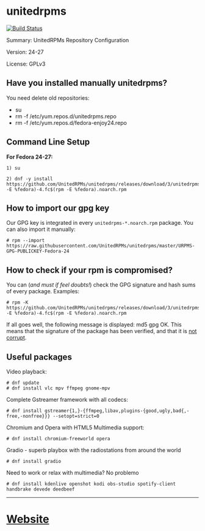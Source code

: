 #           unitedrpms

[![Build Status](https://travis-ci.org/UnitedRPMs/unitedrpms.svg?branch=master)](https://travis-ci.org/UnitedRPMs/unitedrpms)
 
Summary:        UnitedRPMs Repository Configuration
 
Version:        24-27
 
License:        GPLv3



## Have you installed manually unitedrpms?

You need delete old repositories:

* su
* rm -f /etc/yum.repos.d/unitedrpms.repo
* rm -f /etc/yum.repos.d/fedora-enjoy24.repo


## Command Line Setup

**For Fedora 24-27:**

```
1) su

2) dnf -y install https://github.com/UnitedRPMs/unitedrpms/releases/download/3/unitedrpms-$(rpm -E %fedora)-4.fc$(rpm -E %fedora).noarch.rpm
```

## How to import our gpg key

Our GPG key is integrated in every `unitedrpms-*.noarch.rpm` package. You can also import it manually:

```
# rpm --import https://raw.githubusercontent.com/UnitedRPMs/unitedrpms/master/URPMS-GPG-PUBLICKEY-Fedora-24
```

## How to check if your rpm is compromised?

You can (*and must if feel doubts!*) check the GPG signature and hash sums of every package. Examples:

```
# rpm -K https://github.com/UnitedRPMs/unitedrpms/releases/download/3/unitedrpms-$(rpm -E %fedora)-4.fc$(rpm -E %fedora).noarch.rpm
```

 If all goes well, the following message is displayed: md5 gpg OK. This means that the signature of the package has been verified, and that it is [not corrupt](https://www.centos.org/docs/5/html/Deployment_Guide-en-US/s1-check-rpm-sig.html). 

## Useful packages

Video playback:
```
# dnf update
# dnf install vlc mpv ffmpeg gnome-mpv
```

Complete Gstreamer framework with all codecs:

```
# dnf install gstreamer{1,}-{ffmpeg,libav,plugins-{good,ugly,bad{,-free,-nonfree}}} --setopt=strict=0
```

Chromium and Opera with HTML5 Multimedia support:

```
# dnf install chromium-freeworld opera 
```

Gradio - superb playbox with the radiostations from around the world
```
# dnf install gradio
```

Need to work or relax with multimedia? No problemo

```
# dnf install kdenlive openshot kodi obs-studio spotify-client handbrake devede deedbeef
```
-----

# [Website](https://unitedrpms.github.io/)




 
